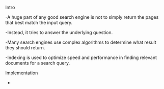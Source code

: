 Intro

-A huge part of any good search engine is not to simply return the pages that best match the input query.

-Instead, it tries to answer the underlying question.

-Many search engines use complex algorithms to determine what result they should return.

-Indexing is used to optimize speed and performance in finding relevant documents for a search query.


Implementation

-
